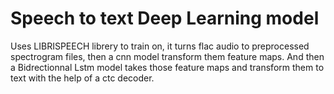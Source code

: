 # Speech to text Deep Learning model

Uses LIBRISPEECH librery to train on, it turns flac audio to preprocessed spectrogram files, then a cnn model transform them feature maps.
And then a Bidrectionnal Lstm model takes those feature maps and transform them to text with the help of a ctc decoder.
